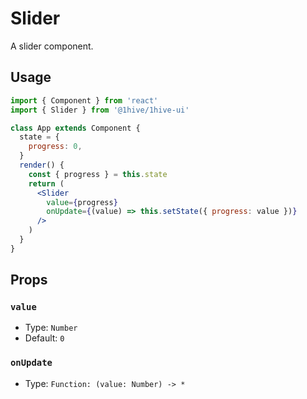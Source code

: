 # Slider

A slider component.

## Usage

```jsx
import { Component } from 'react'
import { Slider } from '@1hive/1hive-ui'

class App extends Component {
  state = {
    progress: 0,
  }
  render() {
    const { progress } = this.state
    return (
      <Slider
        value={progress}
        onUpdate={(value) => this.setState({ progress: value })}
      />
    )
  }
}
```

## Props

### `value`

- Type: `Number`
- Default: `0`

### `onUpdate`
- Type: `Function: (value: Number) -> *`
